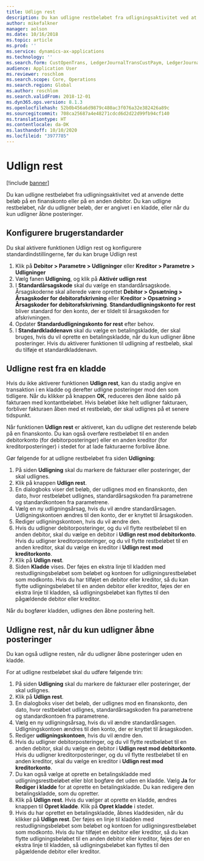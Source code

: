 ```yaml
---
title: Udlign rest
description: Du kan udligne restbeløbet fra udligningsaktivitet ved at anvende dette beløb på en finanskonto.
author: mikefalkner
manager: aolson
ms.date: 10/16/2018
ms.topic: article
ms.prod: ''
ms.service: dynamics-ax-applications
ms.technology: ''
ms.search.form: CustOpenTrans, LedgerJournalTransCustPaym, LedgerJournalTransVendPaym, VendOpenTrans
audience: Application User
ms.reviewer: roschlom
ms.search.scope: Core, Operations
ms.search.region: Global
ms.author: roschlom
ms.search.validFrom: 2018-12-01
ms.dyn365.ops.version: 8.1.3
ms.openlocfilehash: 52b0b456a6d9879c480ac3f076a32e382426a89c
ms.sourcegitcommit: 708ca25687a4e48271cdcd6d2d22d99fb94cf140
ms.translationtype: HT
ms.contentlocale: da-DK
ms.lasthandoff: 10/10/2020
ms.locfileid: "3977785"
---
```

# <a name="settle-remainder"></a>Udlign rest

[!include [banner](../includes/banner.md)]

Du kan udligne restbeløbet fra udligningsaktivitet ved at anvende dette beløb på en finanskonto eller på en anden debitor. Du kan udligne restbeløbet, når du udligner beløb, der er angivet i en kladde, eller når du kun udligner åbne posteringer.

## <a name="setting-up-defaults"></a>Konfigurere brugerstandarder 
Du skal aktivere funktionen Udlign rest og konfigurere standardindstillingerne, før du kan bruge Udlign rest

1)  Klik på **Debitor > Parametre > Udligninger** eller **Kreditor > Parametre > Udligninger**
2)  Vælg fanen **Udligning**, og klik på **Aktivér udlign rest**
3)  I **Standardårsagskode** skal du vælge en standardårsagskode. Årsagskoderne skal allerede være oprettet **Debitor > Opsætning > Årsagskoder for debitorafskrivning** eller **Kreditor > Opsætning > Årsagskoder for debitorafskrivning**. **Standardudligningskonto for rest** bliver standard for den konto, der er tildelt til årsagskoden for afskrivningen.
3)  Opdater **Standardudligningskonto for rest** efter behov.
4)  I **Standardkladdenavn** skal du vælge en betalingskladde, der skal bruges, hvis du vil oprette en betalingskladde, når du kun udligner åbne posteringer. Hvis du aktiverer funktionen til udligning af restbeløb, skal du tilføje et standardkladdenavn.

## <a name="settle-remainder-from-a-journal"></a>Udligne rest fra en kladde
Hvis du ikke aktiverer funktionen **Udlign rest**, kan du stadig angive en transaktion i en kladde og derefter udligne posteringer mod den som tidligere. Når du klikker på knappen **OK**, reduceres den åbne saldo på fakturaen med kontantbeløbet. Hvis beløbet ikke helt udligner fakturaen, forbliver fakturaen åben med et restbeløb, der skal udlignes på et senere tidspunkt.

Når funktionen **Udlign rest** er aktiveret, kan du udligne det resterende beløb på en finanskonto. Du kan også overføre restbeløbet til en anden debitorkonto (for debitorposteringer) eller en anden kreditor (for kreditorposteringer) i stedet for at lade fakturaerne forblive åbne. 

Gør følgende for at udligne restbeløbet fra siden **Udligning**:

1)  På siden **Udligning** skal du markere de fakturaer eller posteringer, der skal udlignes.
2)  Klik på knappen **Udlign rest**.
3)  En dialogboks viser det beløb, der udlignes mod en finanskonto, den dato, hvor restbeløbet udlignes, standardårsagskoden fra parametrene og standardkontoen fra parametrene. 
4)  Vælg en ny udligningsårsag, hvis du vil ændre standardårsagen. Udligningskontoen ændres til den konto, der er knyttet til årsagskoden.
5)  Rediger udligningskontoen, hvis du vil ændre den.
6)  Hvis du udligner debitorposteringer, og du vil flytte restbeløbet til en anden debitor, skal du vælge en debitor i **Udlign rest mod debitorkonto**. Hvis du udligner kreditorposteringer, og du vil flytte restbeløbet til en anden kreditor, skal du vælge en kreditor i **Udlign rest mod kreditorkonto**.
6)  Klik på **Udlign rest**.
7)  Siden **Kladde** vises. Der føjes en ekstra linje til kladden med restudligningsbeløbet som beløbet og kontoen for udligningsrestbeløbet som modkonto. Hvis du har tilføjet en debitor eller kreditor, så du kan flytte udligningsbeløbet til en anden debitor eller kreditor, føjes der en ekstra linje til kladden, så udligningsbeløbet kan flyttes til den pågældende debitor eller kreditor.

Når du bogfører kladden, udlignes den åbne postering helt. 

## <a name="settle-remainder-when-you-are-only-settling-open-transactions"></a>Udligne rest, når du kun udligner åbne posteringer
Du kan også udligne resten, når du udligner åbne posteringer uden en kladde.

For at udligne restbeløbet skal du udføre følgende trin:

1)  På siden **Udligning** skal du markere de fakturaer eller posteringer, der skal udlignes.
2)  Klik på **Udlign rest**.
3)  En dialogboks viser det beløb, der udlignes mod en finanskonto, den dato, hvor restbeløbet udlignes, standardårsagskoden fra parametrene og standardkontoen fra parametrene. 
4)  Vælg en ny udligningsårsag, hvis du vil ændre standardårsagen. Udligningskontoen ændres til den konto, der er knyttet til årsagskoden.
5)  Rediger **udligningskontoen**, hvis du vil ændre den.
6)  Hvis du udligner debitorposteringer, og du vil flytte restbeløbet til en anden debitor, skal du vælge en debitor i **Udlign rest mod debitorkonto**. Hvis du udligner kreditorposteringer, og du vil flytte restbeløbet til en anden kreditor, skal du vælge en kreditor i **Udlign rest mod kreditorkonto**.
7)  Du kan også vælge at oprette en betalingskladde med udligningsrestbeløbet eller blot bogføre det uden en kladde. Vælg **Ja** for **Rediger i kladde** for at oprette en betalingskladde. Du kan redigere den betalingskladde, som du opretter.
8)  Klik på **Udlign rest**. Hvis du vælger at oprette en kladde, ændres knappen til **Opret kladde**. Klik på **Opret kladde** i stedet.
9)  Hvis du har oprettet en betalingskladde, åbnes kladdesiden, når du klikker på **Udlign rest**. Der føjes en linje til kladden med restudligningsbeløbet som beløbet og kontoen for udligningsrestbeløbet som modkonto. Hvis du har tilføjet en debitor eller kreditor, så du kan flytte udligningsbeløbet til en anden debitor eller kreditor, føjes der en ekstra linje til kladden, så udligningsbeløbet kan flyttes til den pågældende debitor eller kreditor.
